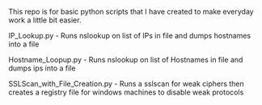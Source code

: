 This repo is for basic python scripts that I have created to make everyday work a little bit easier.

IP_Lookup.py - Runs nslookup on list of IPs in file and dumps hostnames into a file

Hostname_Loopup.py - Runs nslookup on list of Hostnames in file and dumps ips into a file

SSLScan_with_File_Creation.py - Runs a sslscan for weak ciphers then creates a registry file for windows machines to disable weak protocols
